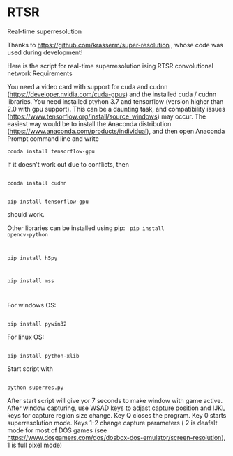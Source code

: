 # RTSR
Real-time superresolution

Thanks to https://github.com/krasserm/super-resolution , whose code was used during development!

Here is the script for real-time superresolution ising RTSR convolutional network
Requirements 


You need a video card with support for cuda and cudnn (https://developer.nvidia.com/cuda-gpus) and the installed cuda / cudnn libraries. You need installed ptyhon 3.7 and tensorflow (version higher than 2.0 with gpu support). This can be a daunting task, and compatibility issues (https://www.tensorflow.org/install/source_windows) may occur. The easiest way would be to install the Anaconda distribution (https://www.anaconda.com/products/individual), and then open Anaconda Prompt command line and write


<code>conda install tensorflow-gpu</code>


If it doesn’t work out due to conflicts, then

<code>
conda install cudnn
  
pip install tensorflow-gpu
</code>

should work.


Other libraries can be installed using pip:
<code>
pip install opencv-python
  
pip install h5py

pip install mss

</code>

For windows OS:

<code>
pip install pywin32
</code>

For linux OS:

<code>
pip install python-xlib
</code>

Start script with

<code>
python superres.py
</code>

After start script will give yor 7 seconds to make window with game active. After window capturing, use WSAD keys to adjast capture position and IJKL keys for capture region size change. Key Q closes the program. Key 0 starts superresolution mode. Keys 1-2 change capture parameters ( 2 is deafalt mode for most of DOS games (see https://www.dosgamers.com/dos/dosbox-dos-emulator/screen-resolution), 1 is full pixel mode)
